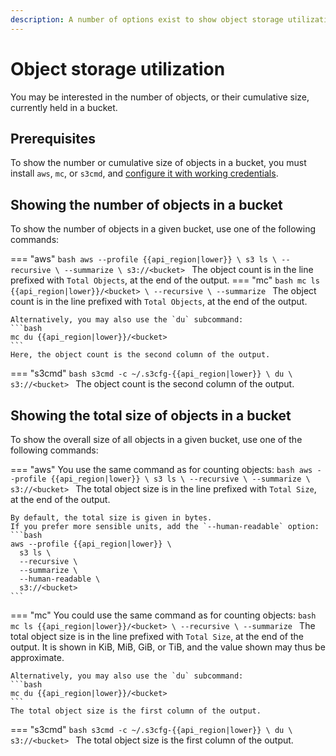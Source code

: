```yaml
---
description: A number of options exist to show object storage utilization.
---
```

# Object storage utilization

You may be interested in the number of objects, or their cumulative size, currently held in a bucket.


## Prerequisites

To show the number or cumulative size of objects in a bucket, you must install `aws`, `mc`, or `s3cmd`, and [configure it with working credentials](credentials.md).


## Showing the number of objects in a bucket

To show the number of objects in a given bucket, use one of the following commands:

=== "aws"
    ```bash
    aws --profile {{api_region|lower}} \
      s3 ls \
      --recursive \
      --summarize \
      s3://<bucket>
    ```
    The object count is in the line prefixed with `Total Objects`, at the end of the output.
=== "mc"
    ```bash
    mc ls {{api_region|lower}}/<bucket> \
      --recursive \
      --summarize
    ```
    The object count is in the line prefixed with `Total Objects`, at the end of the output.

    Alternatively, you may also use the `du` subcommand:
    ```bash
    mc du {{api_region|lower}}/<bucket>
    ```
    Here, the object count is the second column of the output.
=== "s3cmd"
    ```bash
    s3cmd -c ~/.s3cfg-{{api_region|lower}} \
      du \
      s3://<bucket>
    ```
    The object count is the second column of the output.

## Showing the total size of objects in a bucket

To show the overall size of all objects in a given bucket, use one of the following commands:

=== "aws"
    You use the same command as for counting objects:
    ```bash
    aws --profile {{api_region|lower}} \
      s3 ls \
      --recursive \
      --summarize \
      s3://<bucket>
    ```
    The total object size is in the line prefixed with `Total Size`, at the end of the output.

    By default, the total size is given in bytes.
    If you prefer more sensible units, add the `--human-readable` option:
    ```bash
    aws --profile {{api_region|lower}} \
      s3 ls \
      --recursive \
      --summarize \
      --human-readable \
      s3://<bucket>
    ```
=== "mc"
    You could use the same command as for counting objects:
    ```bash
    mc ls {{api_region|lower}}/<bucket> \
      --recursive \
      --summarize
    ```
    The total object size is in the line prefixed with `Total Size`, at the end of the output.
    It is shown in KiB, MiB, GiB, or TiB, and the value shown may thus be approximate.

    Alternatively, you may also use the `du` subcommand:
    ```bash
    mc du {{api_region|lower}}/<bucket>
    ```
    The total object size is the first column of the output.
=== "s3cmd"
    ```bash
    s3cmd -c ~/.s3cfg-{{api_region|lower}} \
      du \
      s3://<bucket>
    ```
    The total object size is the first column of the output.
